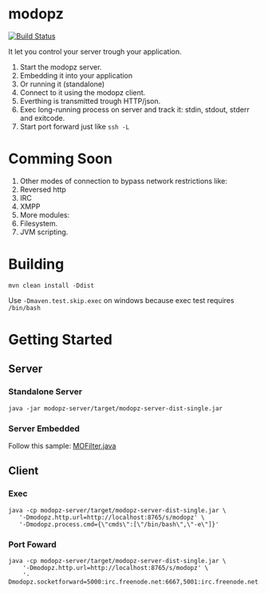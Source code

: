 # modopz

[![Build Status](https://circleci.com/gh/murer/modopz.svg?style=shield)](https://circleci.com/gh/murer/modopz)

It let you control your server trough your application. 

 1. Start the modopz server.
   1. Embedding it into your application
   1. Or running it (standalone)
 1. Connect to it using the modopz client.
   1. Everthing is transmitted trough HTTP/json.
   1. Exec long-running process on server and track it: stdin, stdout, stderr and exitcode.
   1. Start port forward just like ```ssh -L```

# Comming Soon

 1. Other modes of connection to bypass network restrictions like:
   1. Reversed http
   1. IRC
   1. XMPP 
 1. More modules:
   1. Filesystem.
   1. JVM scripting.

# Building

```shell
mvn clean install -Ddist
```

Use ```-Dmaven.test.skip.exec``` on windows because exec test requires ```/bin/bash```

# Getting Started

## Server

### Standalone Server

```shell
java -jar modopz-server/target/modopz-server-dist-single.jar
```

### Server Embedded

Follow this sample: [MOFilter.java](./modopz-server/src/main/java/com/github/murer/modopz/server/MOFilter.java)

## Client

### Exec

```shell
java -cp modopz-server/target/modopz-server-dist-single.jar \
   '-Dmodopz.http.url=http://localhost:8765/s/modopz' \
   '-Dmodopz.process.cmd={\"cmds\":[\"/bin/bash\",\"-e\"]}'
```

### Port Foward

```shell
java -cp modopz-server/target/modopz-server-dist-single.jar \
    '-Dmodopz.http.url=http://localhost:8765/s/modopz' \
    '-Dmodopz.socketforward=5000:irc.freenode.net:6667,5001:irc.freenode.net:7000'
```

